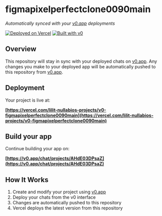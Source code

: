 # figmapixelperfectclone0090main

*Automatically synced with your [v0.app](https://v0.app) deployments*

[![Deployed on Vercel](https://img.shields.io/badge/Deployed%20on-Vercel-black?style=for-the-badge&logo=vercel)](https://vercel.com/lilit-nullabios-projects/v0-figmapixelperfectclone0090main)
[![Built with v0](https://img.shields.io/badge/Built%20with-v0.app-black?style=for-the-badge)](https://v0.app/chat/projects/AHdE03DPsaZ)

## Overview

This repository will stay in sync with your deployed chats on [v0.app](https://v0.app).
Any changes you make to your deployed app will be automatically pushed to this repository from [v0.app](https://v0.app).

## Deployment

Your project is live at:

**[https://vercel.com/lilit-nullabios-projects/v0-figmapixelperfectclone0090main](https://vercel.com/lilit-nullabios-projects/v0-figmapixelperfectclone0090main)**

## Build your app

Continue building your app on:

**[https://v0.app/chat/projects/AHdE03DPsaZ](https://v0.app/chat/projects/AHdE03DPsaZ)**

## How It Works

1. Create and modify your project using [v0.app](https://v0.app)
2. Deploy your chats from the v0 interface
3. Changes are automatically pushed to this repository
4. Vercel deploys the latest version from this repository

